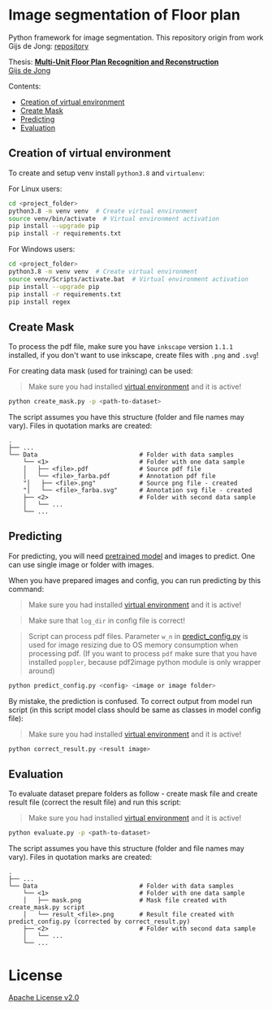 # Image segmentation of Floor plan
Python framework for image segmentation.
This repository origin from work Gijs de Jong: [repository](https://github.com/TheOnlyError/2d3d)

Thesis: **[Multi-Unit Floor Plan Recognition and Reconstruction](https://repository.tudelft.nl/islandora/object/uuid%3A158f6745-0b43-4796-b21d-6388a35f5a2d?collection=education)**
<br>
[Gijs de Jong](https://github.com/TheOnlyError)
<br>

Contents:
* [Creation of virtual environment](#creation-of-virtual-environment)
* [Create Mask](#create-mask)
* [Predicting](#predicting)
* [Evaluation](#evaluation)


## Creation of virtual environment
To create and setup venv install `python3.8` and `virtualenv`:

For Linux users:
```bash
cd <project_folder>
python3.8 -m venv venv  # Create virtual environment
source venv/bin/activate  # Virtual environment activation 
pip install --upgrade pip
pip install -r requirements.txt 
```
For Windows users:
```bash
cd <project_folder>
python3.8 -m venv venv  # Create virtual environment
source venv/Scripts/activate.bat  # Virtual environment activation 
pip install --upgrade pip
pip install -r requirements.txt
pip install regex 
```

## Create Mask
To process the pdf file, make sure you have `inkscape` version `1.1.1` installed, if you don't want to use inkscape, create files with `.png` and `.svg`!

For creating data mask (used for training) can be used:
> Make sure you had installed [virtual environment](#creation-of-virtual-environment) and it is active!
```bash
python create_mask.py -p <path-to-dataset>
```
The script assumes you have this structure (folder and file names may vary). Files in quotation marks are created:

    .
    ├── ...
    └── Data                            # Folder with data samples
        └── <1>                         # Folder with one data sample
        │   ├── <file>.pdf              # Source pdf file
        │   └── <file>_farba.pdf        # Annotation pdf file
        "│   ├── <file>.png"            # Source png file - created
        "│   └── <file>_farba.svg"      # Annotation svg file - created
        ├── <2>                         # Folder with second data sample
        │   └── ...
        └── ... 


## Predicting
For predicting, you will need [pretrained model](https://drive.google.com/file/d/1AeYKb1j1jLyZMwfCnZGnSddZ0k4pIY_N/view?usp=drive_link) and images to predict. One can use single image or folder with images.

When you have prepared images and config, you can run predicting by this command:
> Make sure you had installed [virtual environment](#creation-of-virtual-environment) and it is active!

> Make sure that `log_dir` in config file is correct!

> Script can process pdf files. Parameter `w_n` in [predict_config.py](predict_config.py) is used for image resizing due to OS memory consumption when processing pdf. (If you want to process `pdf` make sure that you have installed `poppler`, because pdf2image python module is only wrapper around)
```bash
python predict_config.py <config> <image or image folder>
```

By mistake, the prediction is confused. To correct output from model run script (in this script model class should be same as classes in model config file):
> Make sure you had installed [virtual environment](#creation-of-virtual-environment) and it is active!

```bash
python correct_result.py <result image>
```


## Evaluation
To evaluate dataset prepare folders as follow - create mask file and create result file (correct the result file) and run this script:
> Make sure you had installed [virtual environment](#creation-of-virtual-environment) and it is active!
```bash
python evaluate.py -p <path-to-dataset>
```
The script assumes you have this structure (folder and file names may vary). Files in quotation marks are created:

    .
    ├── ...
    └── Data                            # Folder with data samples
        └── <1>                         # Folder with one data sample
        │   ├── mask.png                # Mask file created with create_mask.py script
        │   └── result_<file>.png       # Result file created with predict_config.py (corrected by correct_result.py)
        ├── <2>                         # Folder with second data sample
        │   └── ...
        └── ... 

# License
[Apache License v2.0](LICENSE)
